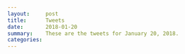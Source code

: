 ```yaml
---
layout:     post
title:      Tweets
date:       2018-01-20
summary:    These are the tweets for January 20, 2018.
categories:
---
```


